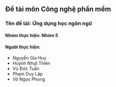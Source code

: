 ## Đề tài môn Công nghệ phần mềm
### Tên đề tài: Ứng dụng học ngôn ngữ
#### Nhóm thực hiện: Nhóm 5
#### Người thực hiện:
* Nguyễn Gia Huy
* Huỳnh Nhựt Thiên
* Vũ Đức Tuấn
* Phạm Duy Lập 
* Võ Ngọc Phong

